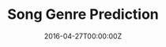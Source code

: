 ---
title: 2. Song Genre Prediction
summary: Implemented tree-based methods on Spotify data to predict the genre of a song based on audio features
tags:
- all
- portfolio
date: "2016-04-27T00:00:00Z"

# Optional external URL for project (replaces project detail page).

external_link: https://github.com/teddythepooh/song_genre_prediction

---